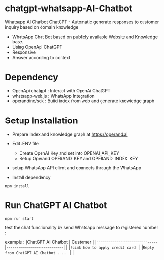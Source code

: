 # chatgpt-whatsapp-AI-Chatbot
Whatsapp AI Chatbot ChatGPT - Automatic generate responses to customer inquiry based on domain knowledge

* WhatsApp Chat Bot based on publicly available Website and Knowledge base.
* Using OpenApi ChatGPT  
* Responsive
* Answer according to context


# Dependency  

* OpenApi chatgpt : Interact with OpenAi ChatGPT
* whatsapp-web.js : WhatsApp Integration 
* operandinc/sdk :  Build Index from web and generate knowledge graph


# Setup Installation 

* Prepare Index and knowledge graph  at https://operand.ai 

* Edit .ENV file
  * Create OpenAI Key and set into  OPENAI_API_KEY
  * Setup Operand  OPERAND_KEY and OPERAND_INDEX_KEY

* setup WhatsApp API client and  connects through the WhatsApp

* Install dependency 
```
npm install
```

# Run ChatGPT AI Chatbot

```
npm run start
```

test the chat functionality by send Whatsapp message to registered number :

example : 
|ChatGPT AI Chatbot             | Customer                    |
|-------------------------------|-----------------------------|
|                               |`!cimb how to apply credit card `       |
|`Reply from ChatGPT AI Chatbot .... `            |      |


